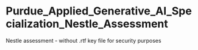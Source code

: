 # Purdue_Applied_Generative_AI_Specialization_Nestle_Assessment
Nestle assessment - without .rtf key file for security purposes

